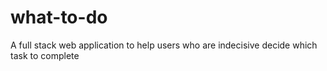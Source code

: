 # what-to-do
A full stack web application to help users who are indecisive decide which task to complete
